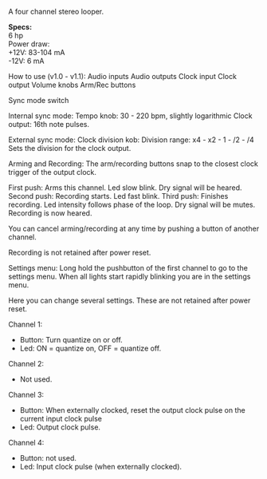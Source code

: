 A four channel stereo looper.

**Specs:**<br>
6 hp<br>
Power draw:<br>
  +12V: 83-104 mA<br>
  -12V: 6 mA

How to use (v1.0 - v1.1):
Audio inputs
Audio outputs
Clock input
Clock output
Volume knobs
Arm/Rec buttons

Sync mode switch

Internal sync mode:
Tempo knob: 30 - 220 bpm, slightly logarithmic
Clock output: 16th note pulses.

External sync mode:
Clock division kob:
  Division range: x4 - x2 - 1 - /2 - /4
  Sets the division for the clock output.

Arming and Recording:
The arm/recording buttons snap to the closest clock trigger of the output clock.

First push: Arms this channel. Led slow blink. Dry signal will be heared.
Second push: Recording starts. Led fast blink.
Third push: Finishes recording. Led intensity follows phase of the loop. Dry signal will be mutes. Recording is now heared.

You can cancel arming/recording at any time by pushing a button of another channel.

Recording is not retained after power reset.

Settings menu:
Long hold the pushbutton of the first channel to go to the settings menu.
When all lights start rapidly blinking you are in the settings menu.

Here you can change several settings. These are not retained after power reset.

Channel 1:
  * Button: Turn quantize on or off.
  * Led: ON = quantize on, OFF = quantize off.

Channel 2: 
  * Not used.

Channel 3:
  * Button: When externally clocked, reset the output clock pulse on the current input clock pulse
  * Led: Output clock pulse.

Channel 4:
  * Button: not used.
  * Led: Input clock pulse (when externally clocked).
